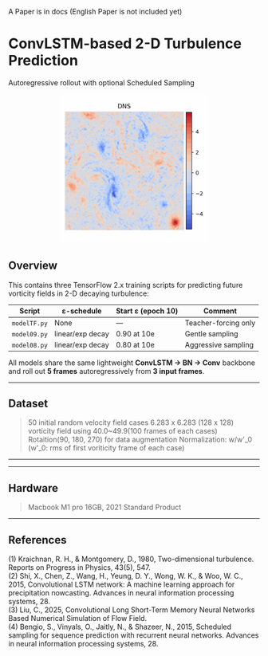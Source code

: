 A Paper is in docs (English Paper is not included yet)
# ConvLSTM-based 2-D Turbulence Prediction  
Autoregressive rollout with optional Scheduled Sampling

<p align="center">
  <img src="DNS.gif" alt="turbulence banner" width="300">
</p>

## Overview
This contains three TensorFlow 2.x training scripts for predicting future vorticity fields in 2-D decaying turbulence:

| Script |  ε-schedule | Start ε (epoch 10) | Comment |
| ------ | ---------- | ------------------ | ------- |
| `modelTF.py` | None | — | Teacher-forcing only |
| `model09.py` | linear/exp decay | 0.90 at 10e | Gentle sampling |
| `model08.py` | linear/exp decay | 0.80 at 10e | Aggressive sampling |

All models share the same lightweight **ConvLSTM → BN → Conv** backbone and roll out **5 frames** autoregressively from **3 input frames**.

---


## Dataset
> 50 initial random velocity field cases
> 6.283 x 6.283 (128 x 128) vorticity field
> using 40.0~49.9(100 frames of each cases)
> Rotaition(90, 180, 270) for data augmentation
> Normalization: w/w'_0 (w'_0: rms of first voriticity frame of each case)


---

---


## Hardware
> Macbook M1 pro 16GB, 2021 Standard Product


---


## References
(1) Kraichnan, R. H., & Montgomery, D., 1980, Two-dimensional turbulence. Reports on Progress in Physics, 43(5), 547.\
(2) Shi, X., Chen, Z., Wang, H., Yeung, D. Y., Wong, W. K., & Woo, W. C., 2015, Convolutional LSTM network: A machine learning approach for precipitation nowcasting. Advances in neural information processing systems, 28.\
(3) Liu, C., 2025, Convolutional Long Short-Term Memory Neural Networks Based Numerical Simulation of Flow Field.\
(4) Bengio, S., Vinyals, O., Jaitly, N., & Shazeer, N., 2015, Scheduled sampling for sequence prediction with recurrent neural networks. Advances in neural information processing systems, 28.
